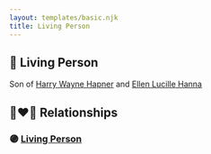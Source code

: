 ```yaml
---
layout: templates/basic.njk
title: Living Person
---
```

## 🔵 Living Person

Son of [Harry Wayne Hapner](/people/9/97595740) and [Ellen Lucille Hanna](/people/8/84629904)

## 👩‍❤️‍👨 Relationships

### 🟣 [Living Person](/people/4/43227408)
